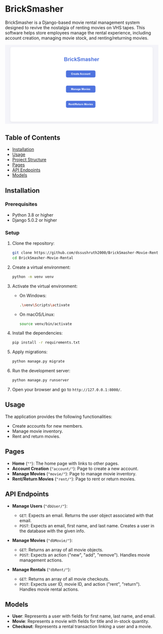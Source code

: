 # BrickSmasher

BrickSmasher is a Django-based movie rental management system designed to revive the nostalgia of renting movies on VHS tapes. This software helps store employees manage the rental experience, including account creation, managing movie stock, and renting/returning movies.


<p align="center">
  <img src="BrickSmasher-Movie-Rental.png" alt="Weather App Screenshot">
</p>


## Table of Contents

- [Installation](#installation)
- [Usage](#usage)
- [Project Structure](#project-structure)
- [Pages](#pages)
- [API Endpoints](#api-endpoints)
- [Models](#models)

## Installation

### Prerequisites

- Python 3.8 or higher
- Django 5.0.2 or higher

### Setup

1. Clone the repository:

    ```bash
    git clone https://github.com/dssushruth2000/BrickSmasher-Movie-Rental.git
    cd BrickSmasher-Movie-Rental
    ```

2. Create a virtual environment:

    ```bash
    python -m venv venv
    ```

3. Activate the virtual environment:

    - On Windows:
      ```bash
      .\venv\Scripts\activate
      ```
    - On macOS/Linux:
      ```bash
      source venv/bin/activate
      ```

4. Install the dependencies:

    ```bash
    pip install -r requirements.txt
    ```

5. Apply migrations:

    ```bash
    python manage.py migrate
    ```

6. Run the development server:

    ```bash
    python manage.py runserver
    ```

7. Open your browser and go to `http://127.0.0.1:8000/`.

## Usage

The application provides the following functionalities:

- Create accounts for new members.
- Manage movie inventory.
- Rent and return movies.

## Pages

- **Home** (`""`): The home page with links to other pages.
- **Account Creation** (`"account/"`): Page to create a new account.
- **Manage Movies** (`"movie/"`): Page to manage movie inventory.
- **Rent/Return Movies** (`"rent/"`): Page to rent or return movies.

## API Endpoints

- **Manage Users** (`"dbUser/"`):
  - `GET`: Expects an email. Returns the user object associated with that email.
  - `POST`: Expects an email, first name, and last name. Creates a user in the database with the given info.

- **Manage Movies** (`"dbMovie/"`):
  - `GET`: Returns an array of all movie objects.
  - `POST`: Expects an action ("new", "add", "remove"). Handles movie management actions.

- **Manage Rentals** (`"dbRent/"`):
  - `GET`: Returns an array of all movie checkouts.
  - `POST`: Expects user ID, movie ID, and action ("rent", "return"). Handles movie rental actions.

## Models

- **User**: Represents a user with fields for first name, last name, and email.
- **Movie**: Represents a movie with fields for title and in-stock quantity.
- **Checkout**: Represents a rental transaction linking a user and a movie.

